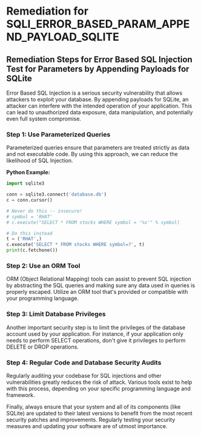 # Remediation for SQLI_ERROR_BASED_PARAM_APPEND_PAYLOAD_SQLITE

## Remediation Steps for Error Based SQL Injection Test for Parameters by Appending Payloads for SQLite

Error Based SQL Injection is a serious security vulnerability that allows attackers to exploit your database. By appending payloads for SQLite, an attacker can interfere with the intended operation of your application. This can lead to unauthorized data exposure, data manipulation, and potentially even full system compromise.

### Step 1: Use Parameterized Queries

Parameterized queries ensure that parameters are treated strictly as data and not executable code. By using this approach, we can reduce the likelihood of SQL Injection.

**Python Example:**

```python
import sqlite3

conn = sqlite3.connect('database.db')
c = conn.cursor()

# Never do this -- insecure!
# symbol = 'RHAT'
# c.execute("SELECT * FROM stocks WHERE symbol = '%s'" % symbol)

# Do this instead
t = ('RHAT',)
c.execute('SELECT * FROM stocks WHERE symbol=?', t)
print(c.fetchone())
```

### Step 2: Use an ORM Tool

ORM (Object Relational Mapping) tools can assist to prevent SQL injection by abstracting the SQL queries and making sure any data used in queries is properly escaped. Utilize an ORM tool that's provided or compatible with your programming language.

### Step 3: Limit Database Privileges

Another important security step is to limit the privileges of the database account used by your application. For instance, if your application only needs to perform SELECT operations, don't give it privileges to perform DELETE or DROP operations.

### Step 4: Regular Code and Database Security Audits

Regularly auditing your codebase for SQL injections and other vulnerabilities greatly reduces the risk of attack. Various tools exist to help with this process, depending on your specific programming language and framework.

Finally, always ensure that your system and all of its components (like SQLite) are updated to their latest versions to benefit from the most recent security patches and improvements. Regularly testing your security measures and updating your software are of utmost importance.